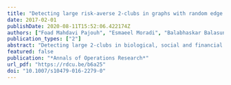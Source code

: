 ```yaml
---
title: "Detecting large risk-averse 2-clubs in graphs with random edge failures"
date: 2017-02-01
publishDate: 2020-08-11T15:52:06.422174Z
authors: ["Foad Mahdavi Pajouh", "Esmaeel Moradi", "Balabhaskar Balasundaram"]
publication_types: ["2"]
abstract: "Detecting large 2-clubs in biological, social and financial networks can help reveal important information about  the structure of the underlying systems. In large-scale networks that are error-prone, the uncertainty associated with the existence of an edge between two vertices can be modeled by assigning a failure probability to that edge. Here, we study the problem of detecting large ``risk-averse'' 2-clubs in graphs subject to probabilistic edge failures. To achieve risk aversion, we first model the loss in 2-club property due to probabilistic edge failures as a function of the decision (chosen 2-club cluster) and randomness (graph structure). Then, we utilize the conditional value-at-risk (CVaR) of the loss for a given decision as a quantitative measure of risk for that decision, which is bounded in the model. More precisely, the problem is modeled as a CVaR-constrained single-stage stochastic program. The main contribution of this article is a new decomposition algorithm based on a Benders decomposition scheme, which outperforms an algorithm based on an existing decomposition idea, on a test-bed of randomly generated instances, and real-life biological and social networks."
featured: false
publication: "*Annals of Operations Research*"
url_pdf: "https://rdcu.be/b6a25"
doi: "10.1007/s10479-016-2279-0"
---
```


